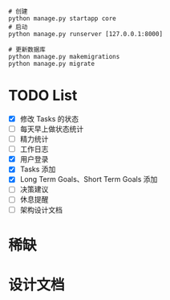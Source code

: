 ```
# 创建
python manage.py startapp core
# 启动
python manage.py runserver [127.0.0.1:8000]

# 更新数据库
python manage.py makemigrations
python manage.py migrate
```
# TODO List
- [x] 修改 Tasks 的状态
- [ ] 每天早上做状态统计
- [ ] 精力统计
- [ ] 工作日志
- [x] 用户登录
- [x] Tasks 添加
- [x] Long Term Goals、Short Term Goals 添加
- [ ] 决策建议
- [ ] 休息提醒
- [ ] 架构设计文档

# 稀缺

# 设计文档